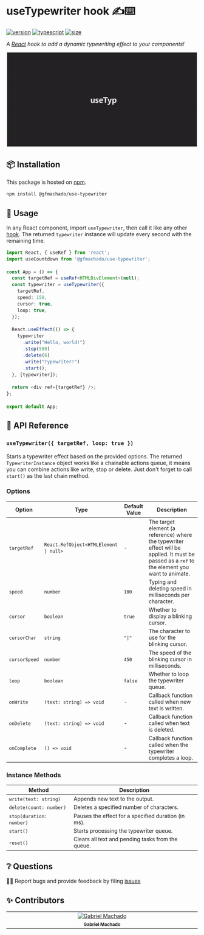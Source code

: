 # useTypewriter hook ✍️⌨️

[![version][version-badge]][npm]
[![typescript][typescript-badge]][typescript-badge]
[![size][size-badge]][bundlephobia]

_A [React][react] hook to add a dynamic typewriting effect to your components!_

<p align="center">
    <a href="https://www.npmjs.com/package/@gfmachado/use-typewriter">
        <img alt="next link" src="./images/cover.gif" width="500">
    </a>
</p>

## 📦 Installation

This package is hosted on [npm][npm].

```bash
npm install @gfmachado/use-typewriter
```

## 🔧 Usage

In any React component, import `useTypewriter`, then call it like any other [hook][hooks]. The returned `typewriter` instance will update every second with the remaining time.

```typescript
import React, { useRef } from 'react';
import useCountdown from '@gfmachado/use-typewriter';

const App = () => {
  const targetRef = useRef<HTMLDivElement>(null);
  const typewriter = useTypewriter({
    targetRef,
    speed: 150,
    cursor: true,
    loop: true,
  });

  React.useEffect(() => {
    typewriter
      .write("Hello, world!")
      .stop(500)
      .delete(6)
      .write("Typewriter!")
      .start();
  }, [typewriter]);

  return <div ref={targetRef} />;
};

export default App;
```

## 📖 API Reference

### `useTypewriter({ targetRef, loop: true })`

Starts a typewriter effect based on the provided options. The returned `TypewriterInstance` object works like a chainable actions queue, it means you can combine actions like write, stop or delete. Just don't forget to call `start()` as the last chain method.

### Options

| Option        | Type                                         | Default Value | Description                                                                                      |
| ------------- | -------------------------------------------- | ------------- | ------------------------------------------------------------------------------------------------ |
| `targetRef`   | `React.RefObject<HTMLElement \| null>`       | -             | The target element (a reference) where the typewriter effect will be applied. It must be passed as a `ref` to the element you want to animate. |
| `speed`       | `number`                                    | `100`         | Typing and deleting speed in milliseconds per character.                                         |
| `cursor`      | `boolean`                                   | `true`        | Whether to display a blinking cursor.                                                            |
| `cursorChar`  | `string`                                    | `"\|"`         | The character to use for the blinking cursor.                                                    |
| `cursorSpeed` | `number`                                    | `450`         | The speed of the blinking cursor in milliseconds.                                                |
| `loop`        | `boolean`                                   | `false`       | Whether to loop the typewriter queue.                                                            |
| `onWrite`     | `(text: string) => void`                    | -             | Callback function called when new text is written.                                               |
| `onDelete`    | `(text: string) => void`                    | -             | Callback function called when text is deleted.                                                   |
| `onComplete`  | `() => void`                                | -             | Callback function called when the typewriter completes a loop.                                   |

### Instance Methods

| Method           | Description                                         |
| ---------------- | --------------------------------------------------- |
| `write(text: string)`    | Appends new text to the output.                     |
| `delete(count: number)`  | Deletes a specified number of characters.           |
| `stop(duration: number)` | Pauses the effect for a specified duration (in ms). |
| `start()`        | Starts processing the typewriter queue.             |
| `reset()`        | Clears all text and pending tasks from the queue.   |

## ❔ Questions

🐛📢 Report bugs and provide feedback by filing [issues][issues]

## ✨ Contributors

<!-- ALL-CONTRIBUTORS-LIST:START - Do not remove or modify this section -->
<!-- prettier-ignore-start -->
<!-- markdownlint-disable -->
<table>
  <tbody>
    <tr>
      <td align="center" valign="top" width="14.28%"><a href="https://gfmachado.dev"><img src="https://avatars.githubusercontent.com/u/53434033?s=400&v=4" width="100px;" alt="Gabriel Machado"/><br /><sub><b>Gabriel Machado</b></sub></a><br /></td>
    </tr>
  </tbody>
</table>

<!-- markdownlint-restore -->
<!-- prettier-ignore-end -->

<!-- ALL-CONTRIBUTORS-LIST:END -->

[issues]: https://github.com/thegfmachado/use-typewriter/issues
[react]: https://reactjs.org
[npm]: https://www.npmjs.com/package/@gfmachado/use-typewriter
[hooks]: https://reactjs.org/docs/hooks-intro.html
[bundlephobia]: https://bundlephobia.com/result?p=@gfmachado/use-typewriter
[version-badge]: https://img.shields.io/npm/v/@gfmachado/use-typewriter.svg?style=flat-square
[size-badge]: https://img.shields.io/bundlephobia/minzip/@gfmachado/use-typewriter?style=flat-square
[typescript-badge]: https://img.shields.io/npm/types/@gfmachado/use-typewriter?style=flat-square
```
